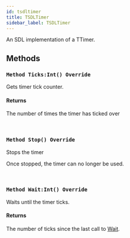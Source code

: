 ```yaml
---
id: tsdltimer
title: TSDLTimer
sidebar_label: TSDLTimer
---
```


An SDL implementation of a TTimer.


## Methods

### `Method Ticks:Int() Override`

Gets timer tick counter.

#### Returns
The number of times the timer has ticked over


<br/>

### `Method Stop() Override`

Stops the timer

Once stopped, the timer can no longer be used.


<br/>

### `Method Wait:Int() Override`

Waits until the timer ticks.

#### Returns
The number of ticks since the last call to [Wait](../../../sdl/sdl.sdltimer/tsdltimer/#method-waitint-override).


<br/>

